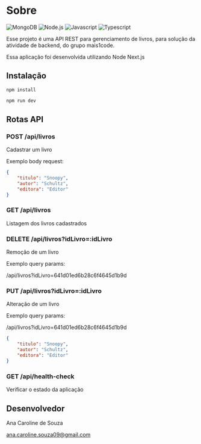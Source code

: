 <!--
https://www.freecodecamp.org/news/how-to-write-a-good-readme-file/

https://www.makeareadme.com/

https://rahuldkjain.github.io/gh-profile-readme-generator/
-->

# Sobre 

<p>

<img src="https://img.shields.io/badge/MongoDB-4EA94B?style=for-the-badge&logo=mongodb&logoColor=white" alt="MongoDB">
<img src="https://img.shields.io/badge/Node.js-43853D?style=for-the-badge&logo=node.js&logoColor=white" alt="Node.js">
<img src="https://img.shields.io/badge/JavaScript-F7DF1E?style=for-the-badge&logo=javascript&logoColor=black" alt="Javascript">
<img src="https://img.shields.io/badge/TypeScript-007ACC?style=for-the-badge&logo=typescript&logoColor=white" alt="Typescript">

</p>

Esse projeto é uma API REST para gerenciamento de livros, para solução da atividade de backend, do grupo mais1code.

Essa aplicação foi desenvolvida utilizando Node Next.js

## Instalação

```bash
npm install

npm run dev
```

## Rotas API

### POST /api/livros

Cadastrar um livro

Exemplo body request:

```json
{
    "titulo": "Snoopy",
    "autor": "Schultz",
    "editora": "Editor"
}
```

### GET /api/livros

Listagem dos livros cadastrados

### DELETE /api/livros?idLivro=:idLivro

Remoção de um livro

Exemplo query params:

/api/livros?idLivro=641d01ed6b28c6f4645d1b9d


### PUT /api/livros?idLivro=:idLivro

Alteração de um livro

Exemplo query params:

/api/livros?idLivro=641d01ed6b28c6f4645d1b9d

```json
{
    "titulo": "Snoopy",
    "autor": "Schultz",
    "editora": "Editor"
}
```

### GET /api/health-check

Verificar o estado da aplicação

## Desenvolvedor

Ana Caroline de Souza

ana.caroline.souza09@gmail.com
